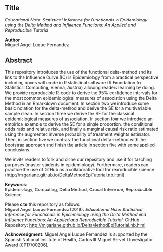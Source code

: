 ## Title
*Educational Note: Statistical Inference for Functionals in Epidemiology using the Delta Method and Influence Functions: An Applied and Reproducible Tutorial*     

**Author**  
Miguel Angel Luque-Fernandez   
  
## Abstract  
This repository introduces the use of the functional delta-method and its link to the Influence Curve (IC) in Epidemiology from a practical perspective including boxes with code in R statistical software (R Foundation for Statistical Computing, Vienna, Austria) allowing readers learning by doing. We provide reproducible R-code to derive the 95% confidence intervals for the most common epidemiological measures of association using the Delta Method in an Rmarkdown document. In section two we introduce some basic notation for the delta-method and derive the SE for a multivariable sample mean. In section three we derive the SE for the classical epidemiological measures of association. In section four we introduce an empirical example to derive the SE for a single proportion, the conditional odds ratio and relative risk, and finally a marginal causal risk ratio estimated using the augmented inverse probability of treatment weights estimator. Then, in section five we contrast the functional delta-method with the bootstrap approach and finish the article in section five with some applied conclusions.  

We invite readers to fork and clone our repository and use it for taeching purposes (master students in epidemiology). Furthermore, readers can practice the use of GitHub as a collaborative tool for reproducible science (http://migariane.github.io/DeltaMethodEpiTutorial.nb.html).    

**Keywords**:  
Epidemiology, Computing, Delta Method, Causal Inference, Reproducible Science  

Please **cite** this repository as follows:    
Miguel Angel Luque-Fernandez (2019). *Educational Note: Statistical Inference for Functionals in Epidemiology using the Delta Method and Influence Functions: An Applied and Reproducible Tutorial.* GitHub Repository: http://migariane.github.io/DeltaMethodEpiTutorial.nb.html  

**Acknowledgment**: 
Miguel Angel Luque Fernandez is supported by the Spanish National Institute of Health, Carlos III Miguel Servet I Investigator Award (CP17/00206). 
